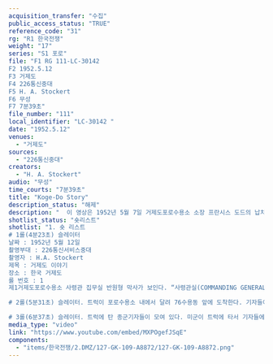 ```yaml
---
acquisition_transfer: "수집"
public_access_status: "TRUE"
reference_code: "31"
rg: "R1 한국전쟁"
weight: "17"
series: "S1 포로"
file: "F1 RG 111-LC-30142 
F2 1952.5.12
F3 거제도
F4 226통신중대
F5 H. A. Stockert
F6 무성
F7 7분39초"
file_number: "111"
local_identifier: "LC-30142 "
date: "1952.5.12"
venues: 
  - "거제도"
sources: 
  - "226통신중대"
creators: 
  - "H. A. Stockert"
audio: "무성"
time_courts: "7분39초"
title: "Koge-Do Story"
description_status: "해제"
description: "  이 영상은 1952년 5월 7일 거제도포로수용소 소장 프란시스 도드의 납치 사건 직후 국내외 언론사들에게 브리핑하는 장면이고 76수용동 현장을 방문하는 내용이다. 수용소사령부는 사건 발생 직후부터 76수용동에 감금된 도드 소장의 상황, 콜슨 준장의 각서 등을 언론사에 알리고 현장을 방문하도록 허락했다. 특히 포로수용소 소장의 납치 사건은 전 세계에 알려지면서 거제도포로수용소가 중요한 이슈로 등장하게 되었다."
shotlist_status: "숏리스트"
shotlist: "1. 숏 리스트
# 1롤(4분23초) 슬레이터 
날짜 : 1952년 5월 12일
촬영부대 : 226통신서비스중대
촬영자 : H.A. Stockert
제목 : 거제도 이야기
장소 : 한국 거제도
롤 번호 : 1
제1거제도포로수용소 사령관 집무실 반원형 막사가 보인다. “사령관실(COMMANDING GENERAL)” 현판이 클로즈업되고 있다. 사령관실에서 기자들과 회견이 진행되고 있다. (5분01초) 기자회견 끝난 뒤 기자들이 밖으로 나온다. 기자들이 트럭에 탑승하고 있다. 

# 2롤(5분31초) 슬레이터. 트럭이 포로수용소 내에서 달려 76수용동 앞에 도착한다. 기자들이 트럭에서 76수용동을 촬영한다. (6분) 76수용동 앞에 미군경비병이 지키고 그 안으로 북한인민군 포로들이 서성이고 있다. (6분13초) “조선인민군 및 중화인민지원군 포로대표단의 구성과 그의 자유로운 활동을 보장한 (미륙군준장 따트, 미륙군준장 콜손)” 현수막이 철조망에 걸려 있다. 철조망 안으로 포로들이 모여 있다. (6분21초) 앞의 현수막 내용을 영문으로 걸려 있고 “76수용동 94헌병대대(COMP 76 94TH MP BN)”라는 간판이 세워져 있다. 그 철조망 안에서 포로들이 목욕하고 있다. 이어서 수용동 번호와 현수막을 클로즈업하고 있다. (6분35초) 미군이 마이크를 들고 설명하고 있다.

# 3롤(6분37초) 슬레이터. 트럭에 탄 종군기자들이 모여 있다. 미군이 트럭에 타서 기자들에 설명하고 있다. 76수용동 앞에서 미군 장교가 종군기자들에게 수용소 소장 도트 납치 사건을 설명하고 있다. 종군기자가 76수용동을 촬영하면서 카메라 촬영병을 바라보고 웃는다."
media_type: "video"
link: "https://www.youtube.com/embed/MXPOgefJSqE"
components: 
  - "items/한국전쟁/2.DMZ/127-GK-109-A8872/127-GK-109-A8872.png"
---
```

